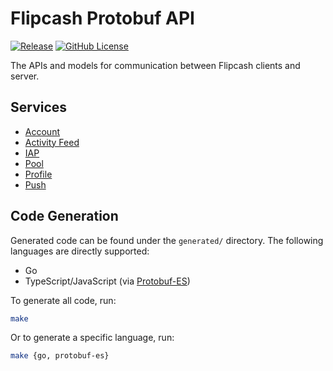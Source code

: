 # Flipcash Protobuf API

[![Release](https://img.shields.io/github/v/release/code-payments/flipcash-protobuf-api.svg)](https://github.com/code-payments/flipcash-protobuf-api/releases/latest)
[![GitHub License](https://img.shields.io/badge/license-MIT-lightgrey.svg?style=flat)](https://github.com/code-payments/flipcash-protobuf-api/blob/main/LICENSE.md)

The APIs and models for communication between Flipcash clients and server.

## Services

- [Account](https://github.com/code-payments/flipcash-protobuf-api/blob/main/proto/account/v1/account_service.proto)
- [Activity Feed](https://github.com/code-payments/flipcash-protobuf-api/blob/main/proto/activity/v1/activity_feed_service.proto)
- [IAP](https://github.com/code-payments/flipcash-protobuf-api/blob/main/proto/iap/v1/iap_service.proto)
- [Pool](https://github.com/code-payments/flipcash-protobuf-api/blob/main/proto/push/v1/pool_service.proto)
- [Profile](https://github.com/code-payments/flipcash-protobuf-api/blob/main/proto/push/v1/profile_service.proto)
- [Push](https://github.com/code-payments/flipcash-protobuf-api/blob/main/proto/push/v1/push_service.proto)

## Code Generation

Generated code can be found under the `generated/` directory. The following languages are directly supported:
- Go
- TypeScript/JavaScript (via [Protobuf-ES](https://github.com/bufbuild/protobuf-es))

To generate all code, run:

```bash
make
```

Or to generate a specific language, run:

```bash
make {go, protobuf-es}
```
